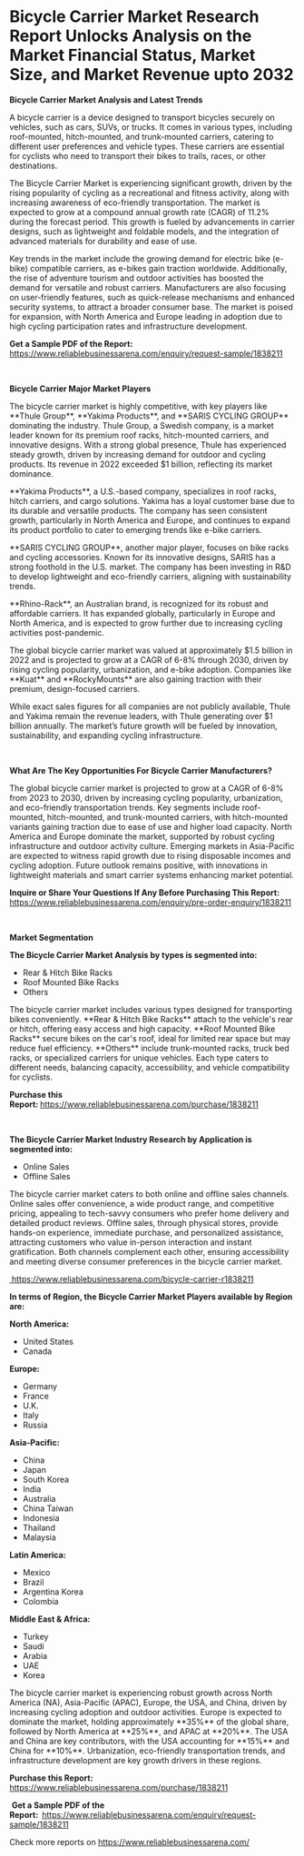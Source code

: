 <p><h1>Bicycle Carrier Market Research Report Unlocks Analysis on the Market Financial Status, Market Size, and Market Revenue upto 2032</h1></p><p><strong>Bicycle Carrier Market Analysis and Latest Trends</strong></p>
<p><p>A bicycle carrier is a device designed to transport bicycles securely on vehicles, such as cars, SUVs, or trucks. It comes in various types, including roof-mounted, hitch-mounted, and trunk-mounted carriers, catering to different user preferences and vehicle types. These carriers are essential for cyclists who need to transport their bikes to trails, races, or other destinations.</p><p>The Bicycle Carrier Market is experiencing significant growth, driven by the rising popularity of cycling as a recreational and fitness activity, along with increasing awareness of eco-friendly transportation. The market is expected to grow at a compound annual growth rate (CAGR) of 11.2% during the forecast period. This growth is fueled by advancements in carrier designs, such as lightweight and foldable models, and the integration of advanced materials for durability and ease of use.</p><p>Key trends in the market include the growing demand for electric bike (e-bike) compatible carriers, as e-bikes gain traction worldwide. Additionally, the rise of adventure tourism and outdoor activities has boosted the demand for versatile and robust carriers. Manufacturers are also focusing on user-friendly features, such as quick-release mechanisms and enhanced security systems, to attract a broader consumer base. The market is poised for expansion, with North America and Europe leading in adoption due to high cycling participation rates and infrastructure development.</p></p>
<p><strong>Get a Sample PDF of the Report:&nbsp;</strong> <a href="https://www.reliablebusinessarena.com/enquiry/request-sample/1838211?utm_campaign=1841&utm_medium=2&utm_source=Github&utm_content=ia&utm_term=22012025&utm_id=bicycle-carrier">https://www.reliablebusinessarena.com/enquiry/request-sample/1838211</a></p>
<p>&nbsp;</p>
<p><strong>Bicycle Carrier Major Market Players</strong></p>
<p><p>The bicycle carrier market is highly competitive, with key players like **Thule Group**, **Yakima Products**, and **SARIS CYCLING GROUP** dominating the industry. Thule Group, a Swedish company, is a market leader known for its premium roof racks, hitch-mounted carriers, and innovative designs. With a strong global presence, Thule has experienced steady growth, driven by increasing demand for outdoor and cycling products. Its revenue in 2022 exceeded $1 billion, reflecting its market dominance.</p><p>**Yakima Products**, a U.S.-based company, specializes in roof racks, hitch carriers, and cargo solutions. Yakima has a loyal customer base due to its durable and versatile products. The company has seen consistent growth, particularly in North America and Europe, and continues to expand its product portfolio to cater to emerging trends like e-bike carriers.</p><p>**SARIS CYCLING GROUP**, another major player, focuses on bike racks and cycling accessories. Known for its innovative designs, SARIS has a strong foothold in the U.S. market. The company has been investing in R&D to develop lightweight and eco-friendly carriers, aligning with sustainability trends.</p><p>**Rhino-Rack**, an Australian brand, is recognized for its robust and affordable carriers. It has expanded globally, particularly in Europe and North America, and is expected to grow further due to increasing cycling activities post-pandemic.</p><p>The global bicycle carrier market was valued at approximately $1.5 billion in 2022 and is projected to grow at a CAGR of 6-8% through 2030, driven by rising cycling popularity, urbanization, and e-bike adoption. Companies like **Kuat** and **RockyMounts** are also gaining traction with their premium, design-focused carriers.</p><p>While exact sales figures for all companies are not publicly available, Thule and Yakima remain the revenue leaders, with Thule generating over $1 billion annually. The market’s future growth will be fueled by innovation, sustainability, and expanding cycling infrastructure.</p></p>
<p>&nbsp;</p>
<p><strong>What Are The Key Opportunities For Bicycle Carrier Manufacturers?</strong></p>
<p><p>The global bicycle carrier market is projected to grow at a CAGR of 6-8% from 2023 to 2030, driven by increasing cycling popularity, urbanization, and eco-friendly transportation trends. Key segments include roof-mounted, hitch-mounted, and trunk-mounted carriers, with hitch-mounted variants gaining traction due to ease of use and higher load capacity. North America and Europe dominate the market, supported by robust cycling infrastructure and outdoor activity culture. Emerging markets in Asia-Pacific are expected to witness rapid growth due to rising disposable incomes and cycling adoption. Future outlook remains positive, with innovations in lightweight materials and smart carrier systems enhancing market potential.</p></p>
<p><strong>Inquire or Share Your Questions If Any Before Purchasing This Report:</strong> <a href="https://www.reliablebusinessarena.com/enquiry/pre-order-enquiry/1838211?utm_campaign=1841&utm_medium=2&utm_source=Github&utm_content=ia&utm_term=22012025&utm_id=bicycle-carrier">https://www.reliablebusinessarena.com/enquiry/pre-order-enquiry/1838211</a></p>
<p>&nbsp;</p>
<p><strong>Market Segmentation</strong></p>
<p><strong>The Bicycle Carrier Market Analysis by types is segmented into:</strong></p>
<p><ul><li>Rear & Hitch Bike Racks</li><li>Roof Mounted Bike Racks</li><li>Others</li></ul></p>
<p><p>The bicycle carrier market includes various types designed for transporting bikes conveniently. **Rear & Hitch Bike Racks** attach to the vehicle's rear or hitch, offering easy access and high capacity. **Roof Mounted Bike Racks** secure bikes on the car's roof, ideal for limited rear space but may reduce fuel efficiency. **Others** include trunk-mounted racks, truck bed racks, or specialized carriers for unique vehicles. Each type caters to different needs, balancing capacity, accessibility, and vehicle compatibility for cyclists.</p></p>
<p><strong>Purchase this Report:&nbsp;</strong><a href="https://www.reliablebusinessarena.com/purchase/1838211?utm_campaign=1841&utm_medium=2&utm_source=Github&utm_content=ia&utm_term=22012025&utm_id=bicycle-carrier">https://www.reliablebusinessarena.com/purchase/1838211</a></p>
<p>&nbsp;</p>
<p><strong>The Bicycle Carrier Market Industry Research by Application is segmented into:</strong></p>
<p><ul><li>Online Sales</li><li>Offline Sales</li></ul></p>
<p><p>The bicycle carrier market caters to both online and offline sales channels. Online sales offer convenience, a wide product range, and competitive pricing, appealing to tech-savvy consumers who prefer home delivery and detailed product reviews. Offline sales, through physical stores, provide hands-on experience, immediate purchase, and personalized assistance, attracting customers who value in-person interaction and instant gratification. Both channels complement each other, ensuring accessibility and meeting diverse consumer preferences in the bicycle carrier market.</p></p>
<p><a href="https://www.reliablebusinessarena.com/bicycle-carrier-r1838211?utm_campaign=1841&utm_medium=2&utm_source=Github&utm_content=ia&utm_term=22012025&utm_id=bicycle-carrier">&nbsp;https://www.reliablebusinessarena.com/bicycle-carrier-r1838211</a></p>
<p><strong>In terms of Region, the Bicycle Carrier Market Players available by Region are:</strong></p>
<p>
    <p> <strong> North America: </strong>
        <ul>
            <li>United States</li>
            <li>Canada</li>
        </ul>
        </p> 
    <p> <strong> Europe: </strong>
        <ul>
            <li>Germany</li>
            <li>France</li>
            <li>U.K.</li>
            <li>Italy</li>
            <li>Russia</li>
        </ul>
        </p> 
    <p> <strong> Asia-Pacific: </strong>
        <ul>
            <li>China</li>
            <li>Japan</li>
            <li>South Korea</li>
            <li>India</li>
            <li>Australia</li>
            <li>China Taiwan</li>
            <li>Indonesia</li>
            <li>Thailand</li>
            <li>Malaysia</li>
        </ul>
        </p> 
    <p> <strong> Latin America: </strong>
        <ul>
            <li>Mexico</li>
            <li>Brazil</li>
            <li>Argentina Korea</li>
            <li>Colombia</li>
        </ul>
        </p> 
    <p> <strong> Middle East & Africa: </strong>
        <ul>
            <li>Turkey</li>
            <li>Saudi</li>
            <li>Arabia</li>
            <li>UAE</li>
            <li>Korea</li>
        </ul>
    </p>
    </p>
<p><p>The bicycle carrier market is experiencing robust growth across North America (NA), Asia-Pacific (APAC), Europe, the USA, and China, driven by increasing cycling adoption and outdoor activities. Europe is expected to dominate the market, holding approximately **35%** of the global share, followed by North America at **25%**, and APAC at **20%**. The USA and China are key contributors, with the USA accounting for **15%** and China for **10%**. Urbanization, eco-friendly transportation trends, and infrastructure development are key growth drivers in these regions.</p></p>
<p><strong>Purchase this Report: </strong><a href="https://www.reliablebusinessarena.com/purchase/1838211?utm_campaign=1841&utm_medium=2&utm_source=Github&utm_content=ia&utm_term=22012025&utm_id=bicycle-carrier">https://www.reliablebusinessarena.com/purchase/1838211</a></p>
<p>&nbsp;<strong>Get a Sample PDF of the Report:&nbsp;&nbsp;</strong><a href="https://www.reliablebusinessarena.com/enquiry/request-sample/1838211?utm_campaign=1841&utm_medium=2&utm_source=Github&utm_content=ia&utm_term=22012025&utm_id=bicycle-carrier">https://www.reliablebusinessarena.com/enquiry/request-sample/1838211</a></p>
<p><strong></strong></p>
<p>Check more reports on <a href="https://www.reliablebusinessarena.com/?utm_campaign=1841&utm_medium=2&utm_source=Github&utm_content=ia&utm_term=22012025&utm_id=bicycle-carrier">https://www.reliablebusinessarena.com/</a></p>